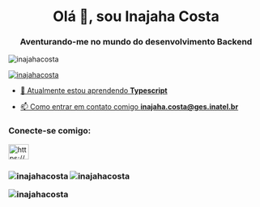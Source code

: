 <h1 align="center">Olá 👋, sou Inajaha Costa</h1>
<h3 align="center">Aventurando-me no mundo do desenvolvimento Backend</h3>

<p align="left"> <img src ="https://komarev.com/ghpvc/?username=inajahacosta&label=Profile%20views&color=0e75b6&style=flat" alt="inajahacosta" /> </p>

<p align="left"> <a href="https ://github.com/ryo-ma/github-profile-trophy"><img src="https://github-profile-trophy.vercel.app/?username=inajahacosta" alt="inajahacosta" /> </p>

- 🌱 Atualmente estou aprendendo **Typescript**

- 📫 Como entrar em contato comigo **inajaha.costa@ges.inatel.br**

<h3 align="left">Conecte-se comigo:</h3>
<p alinhar="esquerda">
<a href="https://linkedin.com/in/https://www.linkedin.com/in/inajaha-costa-vilas-boas-6b9483179/" target="blank"><img align="center " src="https://raw.githubusercontent.com/rahuldkjain/github-profile-readme-generator/master/src/images/icons/Social/linked-in-alt.svg" alt="https://www .linkedin.com/in/inajaha-costa-vilas-boas-6b9483179/" height="30" width="40" /></a> </p> <h3 align="left">


<p><img align="left" src="https://github-readme-stats.vercel.app/api/top-langs?username=inajahacosta&show_icons=true&locale=en&layout=compact" alt="inajahacosta" /> </p>

<p> <img align="center" src="https://github-readme-stats.vercel.app/api?username=inajahacosta&show_icons=true&locale=en" alt="inajahacosta" /> </p>

<p><img align="center" src="https://github-readme-streak-stats.herokuapp.com/?user=inajahacosta&" alt="inajahacosta" /></p>
